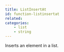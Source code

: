 ```yaml
---
title: ListInsertAt
id: function-listinsertat
related:
categories:
    - list
    - string
---
```


Inserts an element in a list.
